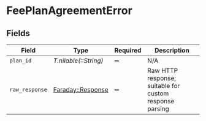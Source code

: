 # FeePlanAgreementError


## Fields

| Field                                                                       | Type                                                                        | Required                                                                    | Description                                                                 |
| --------------------------------------------------------------------------- | --------------------------------------------------------------------------- | --------------------------------------------------------------------------- | --------------------------------------------------------------------------- |
| `plan_id`                                                                   | *T.nilable(::String)*                                                       | :heavy_minus_sign:                                                          | N/A                                                                         |
| `raw_response`                                                              | [Faraday::Response](https://www.rubydoc.info/gems/faraday/Faraday/Response) | :heavy_minus_sign:                                                          | Raw HTTP response; suitable for custom response parsing                     |
